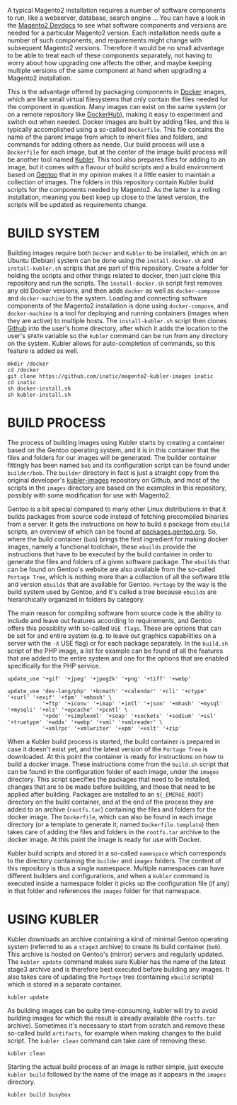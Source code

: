 A typical Magento2 installation requires a number of software components to run, like a webserver, database, search engine ... You can have a look in the [Magento2 Devdocs][devdocs] to see what software components and versions are needed for a particular Magento2 version. Each installation needs quite a number of such components, and requirements might change with subsequent Magento2 versions. Therefore it would be no small advantage to be able to treat each of these components separately, not having to worry about how upgrading one affects the other, and maybe keeping multiple versions of the same component at hand when upgrading a Magento2 installation.
 
This is the advantage offered by packaging components in [Docker][docker] images, which are like small virtual filesystems that only contain the files needed for the component in question. Many images can exist on the same system (or on a remote repository like [DockerHub][dockerhub]), making it easy to experiment and switch out when needed. Docker images are built by adding files, and this is typically accomplished using a so-called `Dockerfile`. This file contains the name of the parent image from which to inherit files and folders, and commands for adding others as neede. Our build process will use a `Dockerfile` for each image, but at the center of the image build process will be another tool named [Kubler](kubler). This tool also prepares files for adding to an image, but it comes with a flavour of build scripts and a build environment based on [Gentoo](gentoo) that in my opinion makes it a little easier to maintain a collection of images. The folders in this repository contain Kubler build scripts for the components needed by Magento2. As the latter is a rolling installation, meaning you best keep up close to the latest version, the scripts will be updated as requirements change.

# BUILD SYSTEM

Building images require both `Docker` and `Kubler` to be installed, which on an Ubuntu (Debian) system can be done using the `install-docker.sh` and `install-kubler.sh` scripts that are part of this repository. Create a folder for holding the scripts and other things related to docker, then just clone this repository and run the scripts. The `ìnstall-docker.sh` script first removes any old Docker versions, and then adds `docker` as well as `docker-compose` and `docker-machine` to the system. Loading and connecting software components of the Magento2 installation is done using `docker-compose`, and `docker-machine` is a tool for deploying and running containers (images when they are active) to multiple hosts. The `install-kubler.sh` script then clones [Github][kubler] into the user's home directory, after which it adds the location to the user's `$PATH` variable so the `kubler` command can be run from any directory on the system. Kubler allows for auto-completion of commands, so this feature is added as well. 

```
mkdir /docker
cd /docker
git clone https://github.com/inatic/magento2-kubler-images inatic
cd inatic
sh docker-install.sh
sh kubler-install.sh
```

# BUILD PROCESS

The process of building images using Kubler starts by creating a container based on the Gentoo operating system, and it is in this container that the files and folders for our images will be generated. The builder container fittingly has been named `bob` and its configuration script can be found under `builder/bob`. The `builder` directory in fact is just a straight copy from the original developer's [kubler-images][] repository on Github, and most of the scripts in the `images` directory are based on the examples in this repository, possibly with some modification for use with Magento2.

Gentoo is a bit special compared to many other Linux distributions in that it builds packages from source code instead of fetching precompiled binaries from a server. It gets the instructions on how to build a package from `ebuild` scripts, an overview of which can be found at [packages.gentoo.org][packages.gentoo.org]. So, where the build container (`bob`) brings the first ingredient for making docker images, namely a functional toolchain, these `ebuilds` provide the instructions that have to be executed by the build container in order to generate the files and folders of a given software package. The `ebuilds` that can be found on Gentoo's website are also available from the so-called `Portage Tree`, which is nothing more than a collection of all the software title and version `ebuilds` that are available for Gentoo. `Portage` by the way is the build system used by Gentoo, and it's called a tree because `ebuilds` are hierarchically organized in folders by category.

The main reason for compiling software from source code is the ability to include and leave out features according to requirements, and Gentoo offers this possiblity with so-called `USE flags`. These are options that can be set for and entire system (e.g. to leave out graphics capabilities on a server with the `-X` USE flag) or for each package separately. In the `build.sh` script of the PHP image, a list for example can be found of all the features that are added to the entire system and one for the options that are enabled specifically for the PHP service.

```
update_use '+gif' '+jpeg' '+jpeg2k' '+png' '+tiff' '+webp'

update_use 'dev-lang/php' '+bcmath' '+calendar' '+cli' '+ctype' '+curl' '+exif' '+fpm' '+mhash' \
           '+ftp' '+iconv' '+imap' '+intl' '+json' '+mhash' '+mysql' '+mysqli' '+nls' '+opcache' '+pcntl' \
           '+pdo' '+simplexml' '+soap' '+sockets' '+sodium' '+ssl' '+truetype' '+wddx' '+webp' '+xml' '+xmlreader' \
           '+xmlrpc' '+xmlwriter' '+xpm' '+xslt' '+zip'
```

When a Kubler build process is started, the build container is prepared in case it doesn't exist yet, and the latest version of the `Portage Tree` is downloaded. At this point the container is ready for instructions on how to build a docker image. These instructions come from the `build.sh` script that can be found in the configuration folder of each image, under the `images` directory. This script specifies the packages that need to be installed, changes that are to be made before building, and those that need to be applied after building. Packages are installed to an `${_EMERGE_ROOT}` directory on the build container, and at the end of the process they are added to an archive (`rootfs.tar`) containing the files and folders for the docker image. The `Dockerfile`, which can also be found in each image directory (or a template to generate it, named `Dockerfile.template`) then takes care of adding the files and folders in the `rootfs.tar` archive to the docker image. At this point the image is ready for use with Docker.

Kubler build scripts and stored in a so-called `namespace` which corresponds to the directory containing the `builder` and `images` folders. The content of this repository is thus a single namespace. Multiple namespaces can have different builders and configurations, and when a `kubler` command is executed inside a namespace folder it picks up the configuration file (if any) in that folder and references the `images` folder for that namespace.

# USING KUBLER

Kubler downloads an archive containing a kind of minimal Gentoo operating system (referred to as a `stage3` archive) to create its build container (`bob`). This archive is hosted on Gentoo's (mirror) servers and regularly updated. The `kubler update` command makes sure Kubler has the name of the latest stage3 archive and is therefore best executed before building any images. It also takes care of updating the `Portage` tree (containing `ebuild` scripts) which is stored in a separate container. 

```
kubler update
```

As building images can be quite time-consuming, kubler will try to avoid building images for which the result is already available (the `rootfs.tar` archive). Sometimes it's necessary to start from scratch and remove these so-called build `artifacts`, for example when making changes to the build script. The `kubler clean` command can take care of removing these.

```
kubler clean
```

Starting the actual build process of an image is rather simple, just execute `kubler build` followed by the name of the image as it appears in the `images` directory.

```
kubler build busybox
```


[devdocs]: https://devdocs.magento.com/guides/v2.4/install-gde/system-requirements.html
[docker]: https://docs.docker.com/get-started/overview/
[dockerhub]: https://hub.docker.com/
[kubler]: https://github.com/edannenberg/kubler
[kubler-images]: https://github.com/edannenberg/kubler-images
[gentoo]: https://www.gentoo.org/
[packages.gentoo.org]: https://packages.gentoo.org
